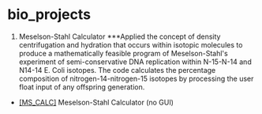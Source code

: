 # bio_projects

1. Meselson-Stahl Calculator
***Applied the concept of density centrifugation and hydration that occurs within isotopic molecules to produce a mathematically feasible program of Meselson-Stahl's experiment of semi-conservative DNA replication within N-15-N-14 and N14-14 E. Coli isotopes. The code calculates the percentage composition of nitrogen-14-nitrogen-15 isotopes by processing the user float input of any offspring generation.
* [[MS_CALC]](https://github.com/bakuncwa/bio_projects/blob/main/meselson-stahl_calc.py) Meselson-Stahl Calculator (no GUI) 
